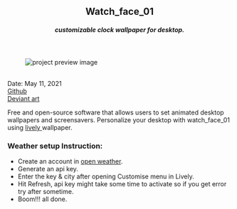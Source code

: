 <header>
  <h2>Watch_face_01</h2>
  <h5>customizable clock wallpaper for desktop.</h5>
</header>

<figure>
  <img src='https://user-images.githubusercontent.com/83957658/176821164-84fed87f-11f6-4060-9dc2-f874a85cd502.gif' alt="project preview image"/>
  
</figure>
<br/>
<div className='article-text'>
  <div className='article-text-header'>
    <time dateTime='May 11, 2021'>Date: May 11, 2021</time><br/>
    <a href='https://heyomega.github.io/watch_face_01.github.io/' target"_blank">Github</a><br/>
    <a href='https://www.deviantart.com/heyome9a/art/Watch-Face-01-879356377' target="_blank">Deviant art</a><br/>
  </div>
  <p>Free and open-source software that allows users to set animated desktop wallpapers and screensavers.
    Personalize your desktop with watch_face_01 using <a href="https://rocksdanister.github.io/lively/" target="_blank"> lively </a>wallpaper.</p>
  <h3>Weather setup Instruction:</h3>
  <ul>
    <li>Create an account in <a href="https://openweathermap.org/" target="_blank">open weather</a>.</li>
    <li>Generate an api key.</li>
    <li>Enter the key & city after opening Customise menu in Lively.</li>
    <li>Hit Refresh, api key might take some time to activate so if you get error try after sometime.</li>
    <li>Boom!!! all done.</li>
  </ul>
</div>
